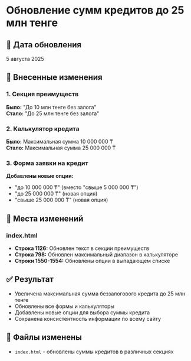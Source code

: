 # Обновление сумм кредитов до 25 млн тенге

## 📅 Дата обновления
5 августа 2025

## 🔄 Внесенные изменения

### 1. Секция преимуществ
**Было:** "До 10 млн тенге без залога"  
**Стало:** "До 25 млн тенге без залога"

### 2. Калькулятор кредита
**Было:** Максимальная сумма 10 000 000 ₸  
**Стало:** Максимальная сумма 25 000 000 ₸

### 3. Форма заявки на кредит
**Добавлены новые опции:**
- "до 10 000 000 ₸" (вместо "свыше 5 000 000 ₸")
- "до 25 000 000 ₸" (новая опция)
- "свыше 25 000 000 ₸" (новая опция)

## 📍 Места изменений

### index.html
- **Строка 1126:** Обновлен текст в секции преимуществ
- **Строка 798:** Обновлен максимальный диапазон в калькуляторе
- **Строки 1550-1554:** Обновлены опции в выпадающем списке

## ✅ Результат
- Увеличена максимальная сумма беззалогового кредита до 25 млн тенге
- Обновлены все формы и калькуляторы
- Добавлены новые опции для выбора суммы кредита
- Сохранена консистентность информации по всему сайту

## 🎯 Файлы изменены
- `index.html` - обновлены суммы кредитов в различных секциях 